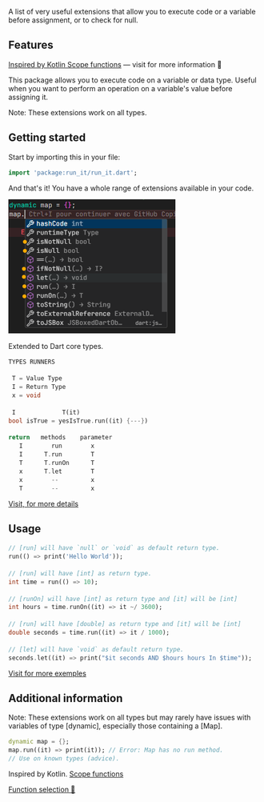 A list of very useful extensions that allow you to execute code or a variable before assignment,
or to check for null.

## Features

[Inspired by Kotlin Scope functions](https://kotlinlang.org/docs/scope-functions.html) — visit for more information 🚩

This package allows you to execute code on a variable or data type.
Useful when you want to perform an operation on a variable's value before assigning it.

Note: These extensions work on all types.

## Getting started

Start by importing this in your file:

```dart
import 'package:run_it/run_it.dart';
```

And that's it! You have a whole range of extensions available in your code.

![exempl image](assets/exemple_1.png)

Extended to Dart core types.

```dart
TYPES RUNNERS

 T = Value Type
 I = Return Type
 x = void

 I             T(it)
bool isTrue = yesIsTrue.run((it) {---})

return   methods    parameter
   I        run        x
   I      T.run        T
   T      T.runOn      T
   x      T.let        T
   x        --         x
   T        --         x
```

[Visit, for more details](https://kotlinlang.org/docs/scope-functions.html#function-selection)

## Usage

```dart
// [run] will have `null` or `void` as default return type.
run(() => print('Hello World'));

// [run] will have [int] as return type.
int time = run(() => 10);

// [runOn] will have [int] as return type and [it] will be [int]
int hours = time.runOn((it) => it ~/ 3600);

// [run] will have [double] as return type and [it] will be [int]
double seconds = time.run((it) => it / 1000);

// [let] will have `void` as default return type.
seconds.let((it) => print("$it seconds AND $hours hours In $time"));
```

[Visit for more exemples](https://kotlinlang.org/docs/scope-functions.html)

## Additional information

Note: These extensions work on all types but may rarely have issues with variables of type [dynamic], especially those containing a [Map].

```dart
dynamic map = {};
map.run((it) => print(it)); // Error: Map has no run method.
// Use on known types (advice).
```

Inspired by Kotlin.
[Scope functions](https://kotlinlang.org/docs/scope-functions.html)

[Function selection 🚩](https://kotlinlang.org/docs/scope-functions.html#function-selection)

